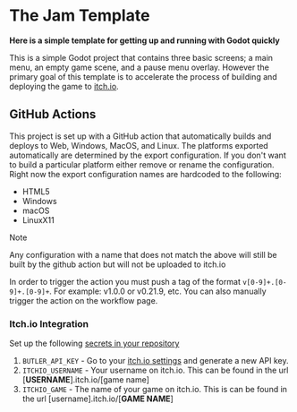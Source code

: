 # The Jam Template

**Here is a simple template for getting up and running with Godot quickly**

This is a simple Godot project that contains three basic screens; a main menu, an empty game scene, and a pause menu overlay. However the primary goal of this template is to accelerate the process of building and deploying the game to [itch.io](https://itch.io/).

## GitHub Actions

This project is set up with a GitHub action that automatically builds and deploys to Web, Windows, MacOS, and Linux.
The platforms exported automatically are determined by the export configuration. If you don't want to build a particular platform either remove or rename the configuration.
Right now the export configuration names are hardcoded to the following:
- HTML5
- Windows
- macOS
- LinuxX11

> [!NOTE]
> Any configuration with a name that does not match the above will still be built by the github action but will not be uploaded to itch.io

In order to trigger the action you must push a tag of the format `v[0-9]+.[0-9]+.[0-9]+`. For example: v1.0.0 or v0.21.9, etc. You can also manually trigger the action on the workflow page.

### Itch.io Integration

Set up the following [secrets in your repository](https://docs.github.com/en/actions/security-guides/using-secrets-in-github-actions)
1. `BUTLER_API_KEY` - Go to your [itch.io settings](https://itch.io/user/settings) and generate a new API key.
1. `ITCHIO_USERNAME` - Your username on itch.io. This can be found in the url [**USERNAME**].itch.io/[game name]
1. `ITCHIO_GAME` - The name of your game on itch.io. This is can be found in the url [username].itch.io/[**GAME NAME**]
